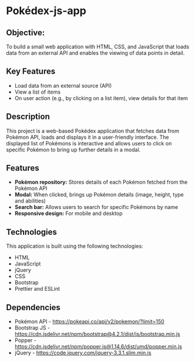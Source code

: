 # Pokédex-js-app

## Objective:
To build a small web application with HTML, CSS, and JavaScript that loads
data from an external API and enables the viewing of data points in detail.

## Key Features
- Load data from an external source (API)
- View a list of items
- On user action (e.g., by clicking on a list item), view details for that item

## Description
This project is a web-based Pokédex application that fetches data from Pokémon API, loads and displays it in a user-friendly interface.  The displayed list of Pokémons is interactive and allows users to click on specific Pokémon to bring up further details in a modal.

## Features
- **Pokémon repository:** Stores details of each Pokémon fetched from the Pokémon API
- **Modal:** When clicked, brings up Pokémon details (image, height, type and abilities)
- **Search bar:** Allows users to search for specific Pokémons by name
- **Responsive design:** For mobile and desktop


## Technologies
This application is built using the following technologies:
- HTML
- JavaScript
- jQuery
- CSS
- Bootstrap 
- Prettier and ESLint

## Dependencies
- Pokémon API - https://pokeapi.co/api/v2/pokemon/?limit=150
- Bootstrap JS - https://cdn.jsdelivr.net/npm/bootstrap@4.2.1/dist/js/bootstrap.min.js
- Popper - https://cdn.jsdelivr.net/npm/popper.js@1.14.6/dist/umd/popper.min.js
- jQuery - https://code.jquery.com/jquery-3.3.1.slim.min.js
